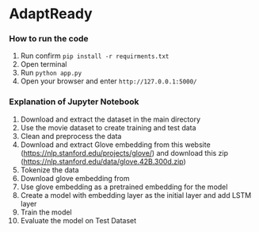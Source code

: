 # AdaptReady

### How to run the code

1. Run confirm `pip install -r requirments.txt`
2. Open terminal
3. Run `python app.py`
4. Open your browser and enter `http://127.0.0.1:5000/`

### Explanation of Jupyter Notebook

1. Download and extract the dataset in the main directory
2. Use the movie dataset to create training and test data
3. Clean and preprocess the data
4. Download and extract Glove embedding from this website (https://nlp.stanford.edu/projects/glove/) and download this zip (https://nlp.stanford.edu/data/glove.42B.300d.zip)
5. Tokenize the data 
6. Download glove embedding from 
7. Use glove embedding as a pretrained embedding for the model
8. Create a model with embedding layer as the initial layer and 
add LSTM layer
9. Train the model
10. Evaluate the model on Test Dataset